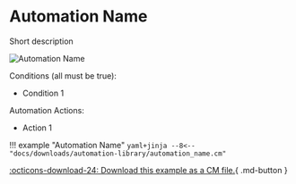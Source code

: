 # Automation Name
<!-- 
How to publish a new automation:
1. Create a new directory under the automations directory that matches the name of the new automation
2. Copy this file to the new directory and change the file name to README.md. 
3. Place the related CM file and example image in the same directory and give the files the same name as the automation.
4. Change all instances of "Automation Name" to match the name of your automation
5. Add a short description and image (update the image link too), and fill in the list of conditions and automation actions.
6. Delete this comment and publish the automation!
!-->
Short description

![Automation Name](/automations/integrations/INSERT/automation-name.png)

Conditions (all must be true):

* Condition 1

Automation Actions:

* Action 1

!!! example "Automation Name"
    ```yaml+jinja
    --8<-- "docs/downloads/automation-library/automation_name.cm"
    ```
    <div class="result" markdown>
      <span>
      [:octicons-download-24: Download this example as a CM file.](/downloads/automation-library/automation_name.cm){ .md-button }
      </span>
    </div>



